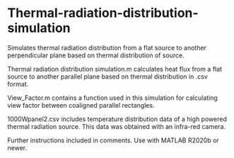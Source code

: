 # Thermal-radiation-distribution-simulation
Simulates thermal radiation distribution from a flat source to another perpendicular plane based on thermal distribution of source.

Thermal radiation distribution simulation.m calculates heat flux from a flat source to another parallel plane based on thermal distribution in .csv format. 

View_Factor.m contains a function used in this simulation for calculating view factor between coaligned parallel rectangles.

1000Wpanel2.csv includes temperature distribution data of a high powered thermal radiation source.  This data was obtained with an infra-red camera.

Further instructions included in comments.
Use with MATLAB R2020b or newer.
